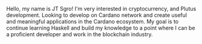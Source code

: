 Hello, my name is JT Sgro!  I'm very interested in cryptocurrency, and Plutus development. Looking to develop on Cardano network and create useful and meaningful applications in the Cardano ecosystem. My goal is to continue learning Haskell and build my knowledge to a point where I can be a proficient developer and work in the blockchain industry. 


